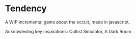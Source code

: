 # Tendency
A WIP incremental game about the occult, made in javascript.

Acknowleding key inspirations: Cultist Simulator, A Dark Room
